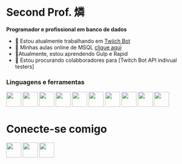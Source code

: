 # Second Prof. 燐
**Programador e profissional em banco de dados**

- 💜 Estou atualmente trabalhando em [Twiich Bot](https://cayocb.github.io)
- 📂 Minhas aulas online de MSQL [clique aqui](https://kristianrose.github.io/MSQL-1/)
- 🌱Atualmente, estou aprendendo Gulp e Rapid
- 👯 Estou procurando colabboradores para [Twitch Bot API indivual testers]

### Linguagens e ferramentas

<img src= "https://camo.githubusercontent.com/2b73a5c3a4e2dfaaec85516bd9547d7515a6f811293fc4ae82cda9df9200dcd4/68747470733a2f2f73696d706c6569636f6e732e6f72672f69636f6e732f76697375616c73747564696f636f64652e737667" width="40" height="40">
<img src= "https://camo.githubusercontent.com/27dbaefb77559fda1717809716d9eb09ef38bcf8a53a16619be0e85ead96ee32/68747470733a2f2f73696d706c6569636f6e732e6f72672f69636f6e732f6769746875622e737667" width="40" height="40">
<img src= "https://camo.githubusercontent.com/cdba8457102d60f9871abc8f8c24f4254656fec6181a97fd2bf16954756556ce/68747470733a2f2f73696d706c6569636f6e732e6f72672f69636f6e732f707974686f6e2e7376677" width="40" height="40">
<img src= "https://camo.githubusercontent.com/623987f51b379a5da5ed7576aa5561da6ac6a9f42bd5d605425bc13717a0a151/68747470733a2f2f73696d706c6569636f6e732e6f72672f69636f6e732f6e6f64652d646f742d6a732e737667" width="40" height="40">
<img src= "https://camo.githubusercontent.com/b88f8c5faba56ecf712a7170fd56453b26c5c6e6d84c73500a6cc84afc472ddf/68747470733a2f2f73696d706c6569636f6e732e6f72672f69636f6e732f676e75626173682e737667" width="40" height="40">
<img src= "https://camo.githubusercontent.com/a416d303b3b1b6e356022e8a32c3df77a860b86f72fa2328979858607cb89083/68747470733a2f2f73696d706c6569636f6e732e6f72672f69636f6e732f6c75612e737667" width="40" height="40">
<img src= "https://camo.githubusercontent.com/1d68eb20a3d7700197496ba3c2be3f0b14f8bd3a02b26c84ae5a79d405379b90/68747470733a2f2f73696d706c6569636f6e732e6f72672f69636f6e732f6a6176612e737667" width="40" height="40">
<img src= "https://camo.githubusercontent.com/2d7305963e5c8edcfb7622cfece2ae33a8265ba0298ac561bef98b9dc08bf01e/68747470733a2f2f73696d706c6569636f6e732e6f72672f69636f6e732f6a6176617363726970742e737667" width="40" height="40">
<img src= "https://camo.githubusercontent.com/e591ef7916a0a9f8f9b3265b0c06226f892ca5858afc3ea730cb0216be0133c5/68747470733a2f2f73696d706c6569636f6e732e6f72672f69636f6e732f6769742e737667" width="40" height="40">
<img src= "https://camo.githubusercontent.com/a72e48c509b2a5421cda95fc7f3a2335a979d7ac096271d2c3a99d56326f3402/68747470733a2f2f73696d706c6569636f6e732e6f72672f69636f6e732f67756c702e737667" width="40" height="40">




# Conecte-se comigo
<img src= "https://camo.githubusercontent.com/eeb03b885333991acc87abd81d29b5f15cd5380f6f4caf388c07bb7321faf600/68747470733a2f2f73696d706c6569636f6e732e6f72672f69636f6e732f646973636f72642e737667" width="40" height="40">
<img src= "https://camo.githubusercontent.com/2d5ab80284515ff211b7b74f009c67fa53d209ddb64c6dd74b5b7fadcccef3f2/68747470733a2f2f73696d706c6569636f6e732e6f72672f69636f6e732f747769747465722e737667" width="40" height="40">
<img src= "https://camo.githubusercontent.com/41aeb9b1210608be13a49b923e1009d923be02ec862cb05c059bbc0934bda270/68747470733a2f2f73696d706c6569636f6e732e6f72672f69636f6e732f7477697463682e737667" width="40" height="40">


















